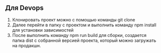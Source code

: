 ## Для Devops

1) Клонировать проект можно с помощью команды git clone <url>
2) Далее перейти в папку с проектом и выполнить команду npm install для установки зависимостей
3) После выполнить команду npm run build для сборки, создается папка dist с собранной версией проекта, который можно загружать на продакшн.


